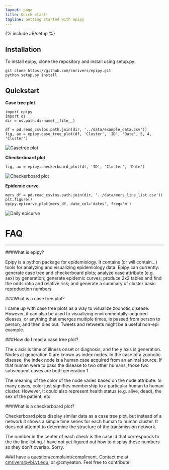 ```yaml
---
layout: page
title: Quick start!
tagline: Getting started with epipy
---
```

{% include JB/setup %}



Installation
------------
To install epipy, clone the repository and install using setup.py:

    git clone https://github.com/cmrivers/epipy.git
    python setup.py install

Quickstart
------------
**Case tree plot**

    import epipy
    import os
    dir = os.path.dirname(__file__)

    df = pd.read_csv(os.path.join(dir, '../data/example_data.csv'))
    fig, ax = epipy.case_tree_plot(df, 'Cluster', 'ID', 'Date', 5, 4, 'Cluster')

![Casetree plot](http://github.com/cmrivers/epipy/blob/master/figs/example_casetree.png?raw=true)


**Checkerboard plot**

    fig, ax = epipy.checkerboard_plot(df, 'ID', 'Cluster', 'Date')

![Checkerboard plot](https://github.com/cmrivers/epipy/blob/master/figs/test_checkerboard.png?raw=true)


**Epidemic curve**

    mers_df = pd.read_csv(os.path.join(dir, '../data/mers_line_list.csv'))
    plt.figure()
    epipy.epicurve_plot(mers_df, date_col='dates', freq='m')

![Daily epicurve](https://github.com/cmrivers/epipy/blob/master/figs/month_epicurve.png?raw=true)

# FAQ
-----
###What is epipy?

Epipy is a python package for epidemiology.  It contains (or will contain...)
tools for analyzing and visualizing epidemiology data. Epipy can currently: generate case tree and checkerboard plots; analyze case attribute (e.g. sex) by generation; generate epidemic curves; produce 2x2 tables and find the odds ratio and relative risk; and generate a summary of cluster basic reproduction numbers.

###What is a case tree plot?

I came up with case tree plots as a way to visualize zoonotic disease.
However, it can also be used to visualizing environmentally-acquired
dieases, or anything that emerges multiple times, is passed from person
to person, and then dies out. Tweets and retweets might be a useful
non-epi example.

###How do I read a case tree plot?

The x axis is time of illness onset or diagnosis, and the y axis is
generation. Nodes at generation 0 are known as index nodes.
In the case of a zoonotic disease, the index node is a human case
acquired from an animal source. If that human were to pass
the disease to two other humans, those two subsequent cases are both
generation 1.

The meaning of the color of the node varies based on the node attribute.
In many cases, color just signifies membership to a particular human to
human cluster. However, it could also represent health status (e.g. alive, dead),
the sex of the patient, etc. 

###What is a checkerboard plot?

Checkerboard plots display similar data as a case tree plot, but instead
of a network it shows a simple time series for each human to human cluster.
It does not attempt to determine the structure of the transmission network.

The number in the center of each check is the case id that corresponds
to the the line listing. I have not yet figured out how to display these
numbers so they don't overlap. Sorry.

###I have a question/complaint/compliment.
Contact me at cmrivers@vbi.vt.edu, or @cmyeaton. Feel free to contribute!

